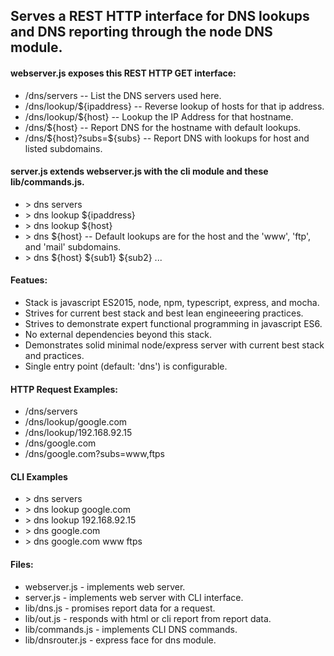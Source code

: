 
## Serves a REST HTTP interface for DNS lookups and DNS reporting through the node DNS module.

#### webserver.js exposes this REST HTTP GET interface:

- /dns/servers               -- List the DNS servers used here.
- /dns/lookup/${ipaddress}   -- Reverse lookup of hosts for that ip address.        
- /dns/lookup/${host}        -- Lookup the IP Address for that hostname.   
- /dns/${host}               -- Report DNS for the hostname with default lookups.
- /dns/${host}?subs=\${subs} -- Report DNS with lookups for host and listed subdomains.

#### server.js extends webserver.js with the cli module and these lib/commands.js.

- \> dns servers
- \> dns lookup ${ipaddress}   
- \> dns lookup ${host}        
- \> dns ${host}             -- Default lookups are for the host and the 'www', 'ftp', and 'mail' subdomains.
- \> dns ${host} ${sub1} ${sub2} ...   

#### Featues:

- Stack is javascript ES2015, node, npm, typescript, express, and mocha.
- Strives for current best stack and best lean engineeering practices.
- Strives to demonstrate expert functional programming in javascript ES6.
- No external dependencies beyond this stack.
- Demonstrates solid minimal node/express server with current best stack and practices.
- Single entry point (default: 'dns') is configurable.

#### HTTP Request Examples:

- /dns/servers
- /dns/lookup/google.com
- /dns/lookup/192.168.92.15
- /dns/google.com
- /dns/google.com?subs=www,ftps

#### CLI Examples

- \> dns servers
- \> dns lookup google.com
- \> dns lookup 192.168.92.15
- \> dns google.com
- \> dns google.com www ftps

#### Files:

- webserver.js     - implements web server.
- server.js        - implements web server with CLI interface.
- lib/dns.js       - promises report data for a request.
- lib/out.js       - responds with html or cli report from report data.
- lib/commands.js  - implements CLI DNS commands.
- lib/dnsrouter.js - express face for dns module.

